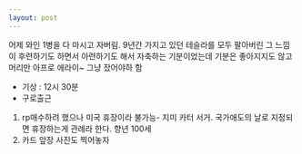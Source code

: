 ```yaml
---
layout: post
---
```

어제 와인 1병을 다 마시고 자버림. 9년간 가지고 있던 테슬라를 모두 팔아버린 그 느낌이 후련하기도 하면서 아련하기도 해서 자축하는 기분이었는데 기분은 좋아지지도 않고 머리만 아프로 에라이~ 그냥 잤어야하 함
- 기상 : 12시 30분
- 구로출근
1. rp매수하려 했으나 미국 휴장이라 불가능- 지미 카터 서거. 국가애도의 날로 지정되면 휴장하는게 관례라 한다. 향년 100세
2. 카드 앞장 사진도 찍어놓자